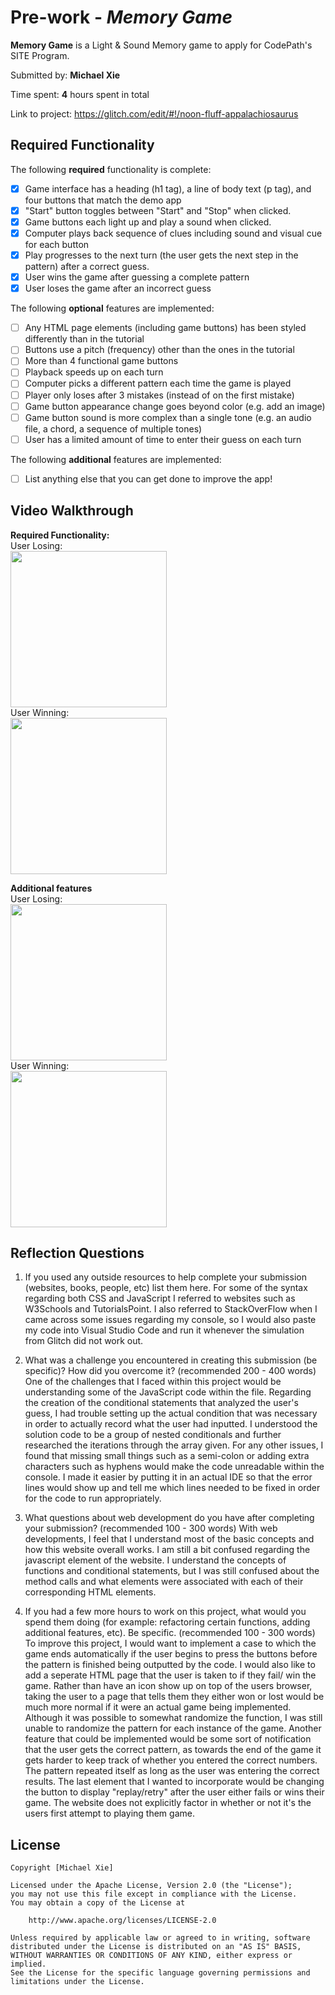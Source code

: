 # Pre-work - *Memory Game*

**Memory Game** is a Light & Sound Memory game to apply for CodePath's SITE Program. 

Submitted by: **Michael Xie**

Time spent: **4** hours spent in total

Link to project: https://glitch.com/edit/#!/noon-fluff-appalachiosaurus

## Required Functionality

The following **required** functionality is complete:

* [x] Game interface has a heading (h1 tag), a line of body text (p tag), and four buttons that match the demo app
* [x] "Start" button toggles between "Start" and "Stop" when clicked. 
* [x] Game buttons each light up and play a sound when clicked. 
* [x] Computer plays back sequence of clues including sound and visual cue for each button
* [x] Play progresses to the next turn (the user gets the next step in the pattern) after a correct guess. 
* [x] User wins the game after guessing a complete pattern
* [x] User loses the game after an incorrect guess

The following **optional** features are implemented:

* [ ] Any HTML page elements (including game buttons) has been styled differently than in the tutorial
* [ ] Buttons use a pitch (frequency) other than the ones in the tutorial
* [ ] More than 4 functional game buttons
* [ ] Playback speeds up on each turn
* [ ] Computer picks a different pattern each time the game is played
* [ ] Player only loses after 3 mistakes (instead of on the first mistake)
* [ ] Game button appearance change goes beyond color (e.g. add an image)
* [ ] Game button sound is more complex than a single tone (e.g. an audio file, a chord, a sequence of multiple tones)
* [ ] User has a limited amount of time to enter their guess on each turn

The following **additional** features are implemented:

- [ ] List anything else that you can get done to improve the app!

## Video Walkthrough
<b>Required Functionality: </b> <br>
User Losing:<br>
<img src = "http://g.recordit.co/hKwc1O0KOq.gif" width=250><br>
User Winning: <br>
<img src = "http://g.recordit.co/sxsN7z9cIK.gif" width=250><br>

<b>Additional features</b><br>
User Losing:<br>
<img src = "http://g.recordit.co/MzGu55EW1j.gif" width=250><br>
User Winning: <br>
<img src = "http://g.recordit.co/46eQevQnaj.gif" width=250><br>

## Reflection Questions
1. If you used any outside resources to help complete your submission (websites, books, people, etc) list them here. 
For some of the syntax regarding both CSS and JavaScript I referred to websites such as W3Schools and TutorialsPoint. I also referred to StackOverFlow when 
I came across some issues regarding my console, so I would also paste my code into Visual Studio Code and run it whenever the simulation from Glitch did not work out.

2. What was a challenge you encountered in creating this submission (be specific)? How did you overcome it? (recommended 200 - 400 words) 
One of the challenges that I faced within this project would be understanding some of the JavaScript code within the file. Regarding the creation of the conditional statements that analyzed the user's guess, I had trouble setting up the actual condition that was necessary in order to actually record what the user had inputted. I understood the solution code to be a group of nested conditionals and further researched the iterations through the array given. For any other issues, I found that missing small things such as a semi-colon or adding extra characters such as hyphens would make the code unreadable within the console. I made it easier by putting it in an actual IDE so that the error lines would show up and tell me which lines needed to be fixed in order for the code to run appropriately.

3. What questions about web development do you have after completing your submission? (recommended 100 - 300 words) 
With web developments, I feel that I understand most of the basic concepts and how this website overall works. I am still a bit confused regarding the javascript element of the website. I understand the concepts of functions and conditional statements, but I was still confused about the method calls and what elements were associated with each of their corresponding HTML elements.

4. If you had a few more hours to work on this project, what would you spend them doing (for example: refactoring certain functions, adding additional features, etc). Be specific. (recommended 100 - 300 words) 
To improve this project, I would want to implement a case to which the game ends automatically if the user begins to press the buttons before the pattern is finished being outputted by the code. I would also like to add a seperate HTML page that the user is taken to if they fail/ win the game. Rather than have an icon show up on top of the users browser, taking the user to a page that tells them they either won or lost would be much more normal if it were an actual game being implemented. Although it was possible to somewhat randomize the function, I was still unable to randomize the pattern for each instance of the game. Another feature that could be implemented would be some sort of notification that the user gets the correct pattern, as towards the end of the game it gets harder to keep track of whether you entered the correct numbers. The pattern repeated itself as long as the user was entering the correct results. The last element that I wanted to incorporate would be changing the button to display "replay/retry" after the user either fails or wins their game. The website does not explicitly factor in whether or not it's the users first attempt to playing them game.


## License

    Copyright [Michael Xie]

    Licensed under the Apache License, Version 2.0 (the "License");
    you may not use this file except in compliance with the License.
    You may obtain a copy of the License at

        http://www.apache.org/licenses/LICENSE-2.0

    Unless required by applicable law or agreed to in writing, software
    distributed under the License is distributed on an "AS IS" BASIS,
    WITHOUT WARRANTIES OR CONDITIONS OF ANY KIND, either express or implied.
    See the License for the specific language governing permissions and
    limitations under the License.
